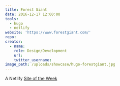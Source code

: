 ```yaml
---
title: Forest Giant
date: 2016-12-17 12:00:00
tools:
  - hugo
  - netlify
website: 'https://www.forestgiant.com/'
repo:
creator:
  - name:
    role: Design/Development
    url:
    twitter_username:
image_path: /uploads/showcase/hugo-forestgiant.jpg
---
```



A Netlify [Site of the Week](https://www.netlify.com/site-of-the-week/forest-giant/)